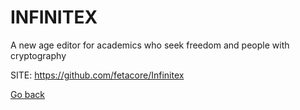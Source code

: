 # INFINITEX
 
 A new age editor for academics who seek freedom
 and people with cryptography
 
 SITE: https://github.com/fetacore/Infinitex

 [Go back](https://portable-linux-apps.github.io/apps.html)

